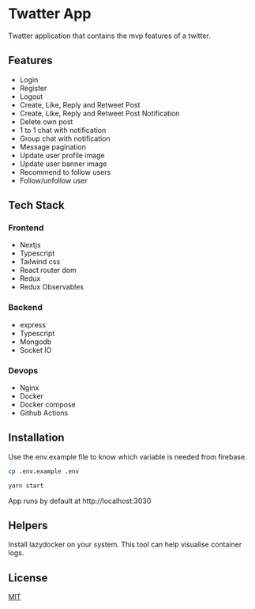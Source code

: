 # Twatter App

Twatter application that contains the mvp  features of a twitter.


## Features
- Login
- Register
- Logout
- Create, Like, Reply and Retweet Post
- Create, Like, Reply and Retweet Post Notification
- Delete own post
- 1 to 1 chat with notification
- Group chat with notification
- Message pagination
- Update user profile image
- Update user banner image
- Recommend to follow users
- Follow/unfollow user

## Tech Stack
### Frontend
- Nextjs
- Typescript
- Tailwind css
- React router dom
- Redux
- Redux Observables

### Backend
- express
- Typescript
- Mongodb
- Socket IO

### Devops
- Nginx
- Docker
- Docker compose
- Github Actions

## Installation

Use the env.example file to know which variable is needed from firebase.

```bash
cp .env.example .env
```

```bash
yarn start
```

App runs by default at http://localhost:3030

## Helpers
Install lazydocker on your system. This tool can help visualise container logs.

## License
[MIT](https://choosealicense.com/licenses/mit/)
